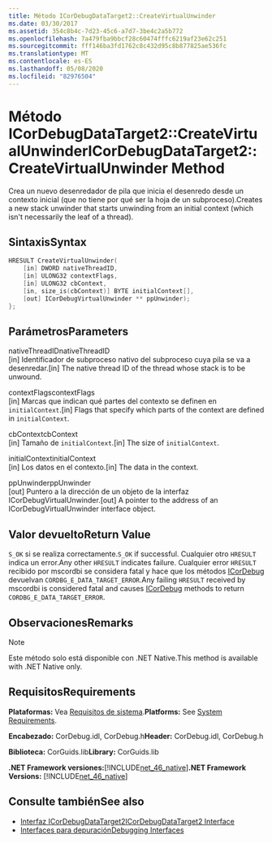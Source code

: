 ```yaml
---
title: Método ICorDebugDataTarget2::CreateVirtualUnwinder
ms.date: 03/30/2017
ms.assetid: 354c8b4c-7d23-45c6-a7d7-3be4c2a5b772
ms.openlocfilehash: 7a479fba9bbcf28c60474fffc6219af23e62c251
ms.sourcegitcommit: fff146ba3fd1762c8c432d95c8b877825ae536fc
ms.translationtype: MT
ms.contentlocale: es-ES
ms.lasthandoff: 05/08/2020
ms.locfileid: "82976504"
---
```

# <a name="icordebugdatatarget2createvirtualunwinder-method"></a><span data-ttu-id="4e24c-102">Método ICorDebugDataTarget2::CreateVirtualUnwinder</span><span class="sxs-lookup"><span data-stu-id="4e24c-102">ICorDebugDataTarget2::CreateVirtualUnwinder Method</span></span>
<span data-ttu-id="4e24c-103">Crea un nuevo desenredador de pila que inicia el desenredo desde un contexto inicial (que no tiene por qué ser la hoja de un subproceso).</span><span class="sxs-lookup"><span data-stu-id="4e24c-103">Creates a new stack unwinder that starts unwinding from an initial context (which isn't necessarily the leaf of a thread).</span></span>  
  
## <a name="syntax"></a><span data-ttu-id="4e24c-104">Sintaxis</span><span class="sxs-lookup"><span data-stu-id="4e24c-104">Syntax</span></span>  
  
```cpp  
HRESULT CreateVirtualUnwinder(  
    [in] DWORD nativeThreadID,  
    [in] ULONG32 contextFlags,  
    [in] ULONG32 cbContext,  
    [in, size_is(cbContext)] BYTE initialContext[],  
    [out] ICorDebugVirtualUnwinder ** ppUnwinder);  
};  
```  
  
## <a name="parameters"></a><span data-ttu-id="4e24c-105">Parámetros</span><span class="sxs-lookup"><span data-stu-id="4e24c-105">Parameters</span></span>  
 <span data-ttu-id="4e24c-106">nativeThreadID</span><span class="sxs-lookup"><span data-stu-id="4e24c-106">nativeThreadID</span></span>  
 <span data-ttu-id="4e24c-107">[in] Identificador de subproceso nativo del subproceso cuya pila se va a desenredar.</span><span class="sxs-lookup"><span data-stu-id="4e24c-107">[in] The native thread ID of the thread whose stack is to be unwound.</span></span>  
  
 <span data-ttu-id="4e24c-108">contextFlags</span><span class="sxs-lookup"><span data-stu-id="4e24c-108">contextFlags</span></span>  
 <span data-ttu-id="4e24c-109">[in] Marcas que indican qué partes del contexto se definen en `initialContext`.</span><span class="sxs-lookup"><span data-stu-id="4e24c-109">[in] Flags that specify which parts of the context are defined in `initialContext`.</span></span>  
  
 <span data-ttu-id="4e24c-110">cbContext</span><span class="sxs-lookup"><span data-stu-id="4e24c-110">cbContext</span></span>  
 <span data-ttu-id="4e24c-111">[in] Tamaño de `initialContext`.</span><span class="sxs-lookup"><span data-stu-id="4e24c-111">[in] The size of `initialContext`.</span></span>  
  
 <span data-ttu-id="4e24c-112">initialContext</span><span class="sxs-lookup"><span data-stu-id="4e24c-112">initialContext</span></span>  
 <span data-ttu-id="4e24c-113">[in] Los datos en el contexto.</span><span class="sxs-lookup"><span data-stu-id="4e24c-113">[in] The data in the context.</span></span>  
  
 <span data-ttu-id="4e24c-114">ppUnwinder</span><span class="sxs-lookup"><span data-stu-id="4e24c-114">ppUnwinder</span></span>  
 <span data-ttu-id="4e24c-115">[out] Puntero a la dirección de un objeto de la interfaz ICorDebugVirtualUnwinder.</span><span class="sxs-lookup"><span data-stu-id="4e24c-115">[out] A pointer to the address of an ICorDebugVirtualUnwinder interface object.</span></span>  
  
## <a name="return-value"></a><span data-ttu-id="4e24c-116">Valor devuelto</span><span class="sxs-lookup"><span data-stu-id="4e24c-116">Return Value</span></span>  
 <span data-ttu-id="4e24c-117">`S_OK` si se realiza correctamente.</span><span class="sxs-lookup"><span data-stu-id="4e24c-117">`S_OK` if successful.</span></span> <span data-ttu-id="4e24c-118">Cualquier otro `HRESULT` indica un error.</span><span class="sxs-lookup"><span data-stu-id="4e24c-118">Any other `HRESULT` indicates failure.</span></span> <span data-ttu-id="4e24c-119">Cualquier error `HRESULT` recibido por mscordbi se considera fatal y hace que los métodos [ICorDebug](icordebug-interface.md) devuelvan `CORDBG_E_DATA_TARGET_ERROR`.</span><span class="sxs-lookup"><span data-stu-id="4e24c-119">Any failing `HRESULT` received by mscordbi is considered fatal and causes [ICorDebug](icordebug-interface.md) methods to return `CORDBG_E_DATA_TARGET_ERROR`.</span></span>  
  
## <a name="remarks"></a><span data-ttu-id="4e24c-120">Observaciones</span><span class="sxs-lookup"><span data-stu-id="4e24c-120">Remarks</span></span>  
  
> [!NOTE]
> <span data-ttu-id="4e24c-121">Este método solo está disponible con .NET Native.</span><span class="sxs-lookup"><span data-stu-id="4e24c-121">This method is available with .NET Native only.</span></span>  
  
## <a name="requirements"></a><span data-ttu-id="4e24c-122">Requisitos</span><span class="sxs-lookup"><span data-stu-id="4e24c-122">Requirements</span></span>  
 <span data-ttu-id="4e24c-123">**Plataformas:** Vea [Requisitos de sistema](../../get-started/system-requirements.md).</span><span class="sxs-lookup"><span data-stu-id="4e24c-123">**Platforms:** See [System Requirements](../../get-started/system-requirements.md).</span></span>  
  
 <span data-ttu-id="4e24c-124">**Encabezado:** CorDebug.idl, CorDebug.h</span><span class="sxs-lookup"><span data-stu-id="4e24c-124">**Header:** CorDebug.idl, CorDebug.h</span></span>  
  
 <span data-ttu-id="4e24c-125">**Biblioteca:** CorGuids.lib</span><span class="sxs-lookup"><span data-stu-id="4e24c-125">**Library:** CorGuids.lib</span></span>  
  
 <span data-ttu-id="4e24c-126">**.NET Framework versiones:**[!INCLUDE[net_46_native](../../../../includes/net-46-native-md.md)]</span><span class="sxs-lookup"><span data-stu-id="4e24c-126">**.NET Framework Versions:** [!INCLUDE[net_46_native](../../../../includes/net-46-native-md.md)]</span></span>  
  
## <a name="see-also"></a><span data-ttu-id="4e24c-127">Consulte también</span><span class="sxs-lookup"><span data-stu-id="4e24c-127">See also</span></span>

- [<span data-ttu-id="4e24c-128">Interfaz ICorDebugDataTarget2</span><span class="sxs-lookup"><span data-stu-id="4e24c-128">ICorDebugDataTarget2 Interface</span></span>](icordebugdatatarget2-interface.md)
- [<span data-ttu-id="4e24c-129">Interfaces para depuración</span><span class="sxs-lookup"><span data-stu-id="4e24c-129">Debugging Interfaces</span></span>](debugging-interfaces.md)
